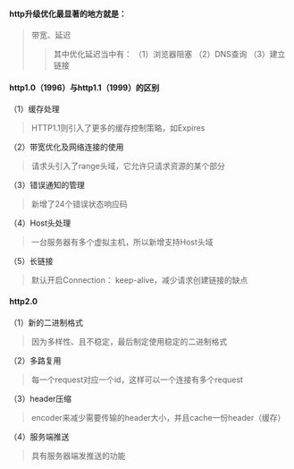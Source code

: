 #### http升级优化最显著的地方就是：
> 带宽、延迟
>> 其中优化延迟当中有：
（1）浏览器阻塞
（2）DNS查询
（3）建立链接
#### http1.0（1996）与http1.1（1999）的区别
（1）缓存处理
> HTTP1.1则引入了更多的缓存控制策略，如Expires 

（2）带宽优化及网络连接的使用
> 请求头引入了range头域，它允许只请求资源的某个部分

（3）错误通知的管理
> 新增了24个错误状态响应码

（4）Host头处理
> 一台服务器有多个虚拟主机，所以新增支持Host头域

（5）长链接
> 默认开启Connection： keep-alive，减少请求创建链接的缺点
#### http2.0
（1）新的二进制格式
> 因为多样性、且不稳定，最后制定使用稳定的二进制格式

（2）多路复用
> 每一个request对应一个id，这样可以一个连接有多个request

（3）header压缩
> encoder来减少需要传输的header大小，并且cache一份header（缓存）

（4）服务端推送
> 具有服务器端发推送的功能